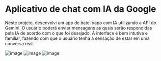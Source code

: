 # Aplicativo de chat com IA da Google
Neste projeto, desenvolvi um app de bate-papo com IA utilizando a API do Gemini. O usuário poderá enviar mensagens as quais serão respondidas pela IA de acordo com o que foi desejado. A interface é bem intutiva e familiar, fazendo com que o usuário tenha a sensação de estar em uma conversa real.

![image](https://github.com/user-attachments/assets/7715fbcc-27c3-45ba-a317-d6a6f0e0d7df)
![image](https://github.com/user-attachments/assets/81ad929a-4cba-4866-b299-6ec4dd6a6eca)
![image](https://github.com/user-attachments/assets/9c97f05b-8675-4601-8f18-556975907a4b)





